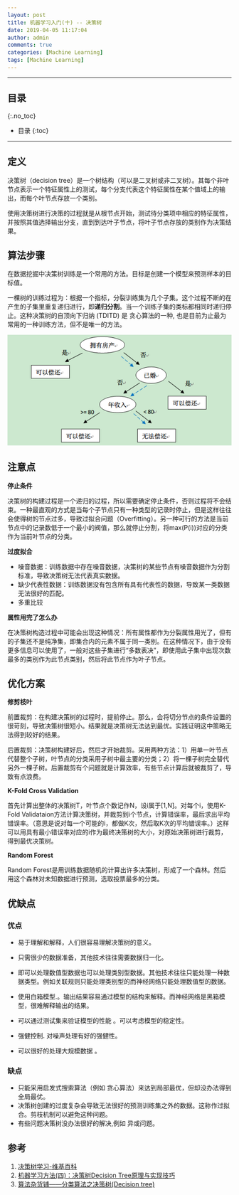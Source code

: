 ```yaml
---
layout: post
title: 机器学习入门(十) -- 决策树
date: 2019-04-05 11:17:04
author: admin
comments: true
categories: [Machine Learning]
tags: [Machine Learning]
---
```





<!-- more -->

---
## 目录
{:.no_toc}

* 目录
{:toc}
---

## 定义

决策树（decision tree）是一个树结构（可以是二叉树或非二叉树）。其每个非叶节点表示一个特征属性上的测试，每个分支代表这个特征属性在某个值域上的输出，而每个叶节点存放一个类别。

使用决策树进行决策的过程就是从根节点开始，测试待分类项中相应的特征属性，并按照其值选择输出分支，直到到达叶子节点，将叶子节点存放的类别作为决策结果。



## 算法步骤

在数据挖掘中决策树训练是一个常用的方法。目标是创建一个模型来预测样本的目标值。

一棵树的训练过程为：根据一个指标，分裂训练集为几个子集。这个过程不断的在产生的子集里重复递归进行，即**递归分割**。当一个训练子集的类标都相同时递归停止。这种决策树的自顶向下归纳 (TDITD) 是 贪心算法的一种, 也是目前为止最为常用的一种训练方法，但不是唯一的方法。

[![](/images/posts/decision-tree.jpg)](/images/posts/decision-tree.jpg) 



## 注意点

**停止条件**

决策树的构建过程是一个递归的过程，所以需要确定停止条件，否则过程将不会结束。一种最直观的方式是当每个子节点只有一种类型的记录时停止，但是这样往往会使得树的节点过多，导致过拟合问题（Overfitting）。另一种可行的方法是当前节点中的记录数低于一个最小的阀值，那么就停止分割，将max(P(i))对应的分类作为当前叶节点的分类。

**过度拟合**

- 噪音数据：训练数据中存在噪音数据，决策树的某些节点有噪音数据作为分割标准，导致决策树无法代表真实数据。 
- 缺少代表性数据：训练数据没有包含所有具有代表性的数据，导致某一类数据无法很好的匹配。 
- 多重比较

**属性用完了怎么办**

在决策树构造过程中可能会出现这种情况：所有属性都作为分裂属性用光了，但有的子集还不是纯净集，即集合内的元素不属于同一类别。在这种情况下，由于没有更多信息可以使用了，一般对这些子集进行“多数表决”，即使用此子集中出现次数最多的类别作为此节点类别，然后将此节点作为叶子节点。



## 优化方案

**修剪枝叶**

前置裁剪：在构建决策树的过程时，提前停止。那么，会将切分节点的条件设置的很苛刻，导致决策树很短小。结果就是决策树无法达到最优。实践证明这中策略无法得到较好的结果。

后置裁剪：决策树构建好后，然后才开始裁剪。采用两种方法：1）用单一叶节点代替整个子树，叶节点的分类采用子树中最主要的分类；2）将一棵子树完全替代另外一棵子树。后置裁剪有个问题就是计算效率，有些节点计算后就被裁剪了，导致有点浪费。

**K-Fold Cross Validation**

首先计算出整体的决策树T，叶节点个数记作N，设i属于[1,N]。对每个i，使用K-Fold Validataion方法计算决策树，并裁剪到i个节点，计算错误率，最后求出平均错误率。（意思是说对每一个可能的i，都做K次，然后取K次的平均错误率。）这样可以用具有最小错误率对应的i作为最终决策树的大小，对原始决策树进行裁剪，得到最优决策树。

**Random Forest**

Random Forest是用训练数据随机的计算出许多决策树，形成了一个森林。然后用这个森林对未知数据进行预测，选取投票最多的分类。


## 优缺点

### 优点

- 易于理解和解释，人们很容易理解决策树的意义。

- 只需很少的数据准备，其他技术往往需要数据归一化。

- 即可以处理数值型数据也可以处理类别型数据。其他技术往往只能处理一种数据类型。例如关联规则只能处理类别型的而神经网络只能处理数值型的数据。
- 使用白箱模型.。输出结果容易通过模型的结构来解释。而神经网络是黑箱模型，很难解释输出的结果。

- 可以通过测试集来验证模型的性能 。可以考虑模型的稳定性。

- 强健控制. 对噪声处理有好的强健性。

- 可以很好的处理大规模数据 。

### 缺点

- 只能采用启发式搜索算法（例如 贪心算法）来达到局部最优，但却没办法得到全局最优。
- 决策树创建的过度复杂会导致无法很好的预测训练集之外的数据。这称作过拟合。剪枝机制可以避免这种问题。
- 有些问题决策树没办法很好的解决,例如 异或问题。

## 参考

1. [决策树学习-维基百科](https://zh.wikipedia.org/wiki/%E5%86%B3%E7%AD%96%E6%A0%91%E5%AD%A6%E4%B9%A0)
2. [机器学习方法(四)：决策树Decision Tree原理与实现技巧](https://blog.csdn.net/xbinworld/article/details/44660339)
3. [算法杂货铺——分类算法之决策树(Decision tree)](http://www.cnblogs.com/leoo2sk/archive/2010/09/19/decision-tree.html)